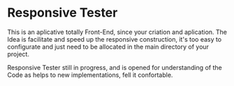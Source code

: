 Responsive Tester
=================

This is an aplicative totally Front-End, since your criation and aplication. The Idea is facilitate and speed up the responsive construction, it's too easy to configurate and just need to be allocated in the main directory of your project.

Responsive Tester still in progress, and is opened for understanding of the Code as helps to new implementations, fell it confortable.
